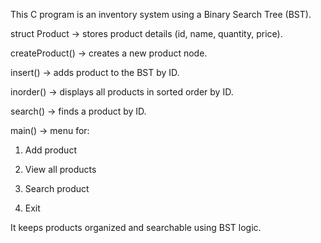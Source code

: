

This C program is an inventory system using a Binary Search Tree (BST).

struct Product → stores product details (id, name, quantity, price).

createProduct() → creates a new product node.

insert() → adds product to the BST by ID.

inorder() → displays all products in sorted order by ID.

search() → finds a product by ID.

main() → menu for:

1. Add product


2. View all products


3. Search product


4. Exit




It keeps products organized and searchable using BST logic.
